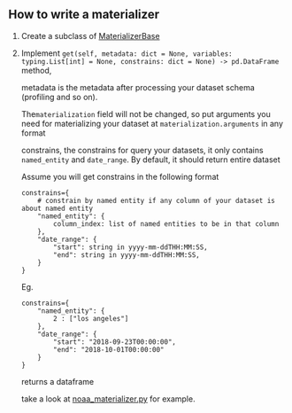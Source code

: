 ## How to write a materializer

1. Create a subclass of [MaterializerBase](./materializer_base.py)

2. Implement `get(self, metadata: dict = None, variables: typing.List[int] = None, constrains: dict = None) -> pd.DataFrame` method,
    
    metadata is the metadata after processing your dataset schema (profiling and so on).
    
    The`materialization` field will not be changed, so put arguments you need 
    for materializing your dataset at `materialization.arguments` in any format
 
    constrains, the constrains for query your datasets, it only contains
    `named_entity` and `date_range`. By default, it should return entire dataset
    
    Assume you will get constrains in the following format
    ```
    constrains={
        # constrain by named entity if any column of your dataset is about named entity
        "named_entity": {
            column_index: list of named entities to be in that column
        },
        "date_range": {
            "start": string in yyyy-mm-ddTHH:MM:SS,
            "end": string in yyyy-mm-ddTHH:MM:SS,
        }
    }
    ```
    Eg.
    ```
    constrains={
        "named_entity": {
            2 : ["los angeles"]
        },
        "date_range": {
            "start": "2018-09-23T00:00:00",
            "end": "2018-10-01T00:00:00"
        }
    }
    ```
    returns a dataframe
   
    take a look at [noaa_materializer.py](./datamart/materializers/noaa_materializer.py) for example.
    